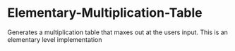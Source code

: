 # Elementary-Multiplication-Table
Generates a multiplication table that maxes out at the users input. This is an elementary level implementation
